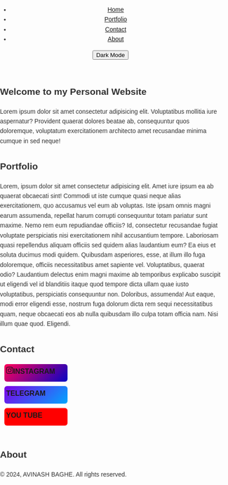 <!DOCTYPE html>
<html lang="en">
<head>
    <meta charset="UTF-8">
    <meta name="viewport" content="width=device-width, initial-scale=1.0">
    <title>Personal Website</title>
    <link rel="stylesheet" href="styles.css">
    <style>
        body {
    font-family: Arial, sans-serif;
    line-height: 1.6;
    color: #333;
    margin: 0;
    padding: 0;
}

header {
    background-color: #f4f4f4;
    padding: 20px;
    position: sticky;
    top: 0;
    z-index: 100;
    /* transition: all 3s ease; */
}

nav ul {
    display: flex;
    justify-content: space-around;
    list-style: none;
    padding: 0;
    /* transition: all 3s ease; */
}

nav ul li a {
    color: #333;
    text-decoration: none;
    /* transition: all 3s ease; */
}

main {
    padding: 20px;
    /* transition: all 3s ease-in; */
}

section {
    margin-bottom: 20px;
}

button {
    background-color: #4CAF50;
    border: none;
    color: white;
    padding: 10px 20px;
    text-align: center;
    text-decoration: none;
    display: inline-block;
    font-size: 16px;
    margin: 4px 2px;
    cursor: pointer;
}

footer {
    background-color: #f4f4f4;
    padding: 20px;
    text-align: center;
    background-color: transparent;
}
.media{
    width: 10rem;
    height: 10rem;
    align-items:self-start;
    justify-content:left ;
}

.bn39 svg{
    margin: 3px;
}
.media a{
    text-decoration: none;
}
.bn39 {
    height: 2.5rem;
    width: 9rem;
    margin: 10px;
    border-radius: 6px;
    box-sizing: border-box;
    color: #ffffff;
    display: block;
    font-size: 1rem;
    font-weight: 600;
    padding: 4px;
    position: relative;
    text-decoration: none;
    z-index: 2;
  }
  
  .bn39:hover {
    color: #fff;
  }
  
  .bn39 .bn39span {
    align-items: center;
    background: #0e0e10;
    border-radius: 6px;
    display: flex;
    justify-content: center;
    height: 100%;
    transition: background 0.5s ease;
    width: 100%;
  }
  
  .bn39:hover .bn39span {
    background: transparent;
  }
.insta{
    background-image: linear-gradient(135deg, #ff0059, #0804c3);
}
.tele{
    background-image: linear-gradient(135deg, #7c01e7, #00a6ff);
}
.yt{
    background-image: linear-gradient(135deg, #ff0000, #ff0000);
}

.nav ul li a:focus section{
    margin-top: 25px;
}




/* Dark mode styles */

body.dark-mode {
    background-color: #333;
    color: #fff;
}
header.dark-mode{
    background-color: transparent;
    color: #fff;
}
button.dark-mode {
    background-color: #4CAF50;
    color: #333;
}

nav ul li a.dark-mode {
    color: #fff;
}

footer.dark-mode {
    background-color: #8e6a6a;
    color: #ccc;
}

.bn39.dark-mode {
    color: #fff;
}
    </style>
    <script src="script.js" defer></script>
</head>
<body>
    <header>
        <nav>
            <ul>
                <li><a href="#home">Home</a></li>
                <li><a href="#portfolio">Portfolio</a></li>
                <li><a href="#contact">Contact</a></li>
                <li><a href="#about">About</a></li>
            </ul>
        </nav>
        <button id="darkLight">Dark Mode</button>
    </header>
    <main>
        <section id="home">
            <h1>Welcome to my Personal Website</h1>
            Lorem ipsum dolor sit amet consectetur adipisicing elit. Voluptatibus mollitia iure aspernatur? Provident quaerat dolores beatae ab, consequuntur quos doloremque, voluptatum exercitationem architecto amet recusandae minima cumque in sed neque!
        </section>
        <section id="portfolio">
            <h1>Portfolio</h1>
            Lorem, ipsum dolor sit amet consectetur adipisicing elit. Amet iure ipsum ea ab quaerat obcaecati sint! Commodi ut iste cumque quasi neque alias exercitationem, quo accusamus vel eum ab voluptas.
            Iste ipsam omnis magni earum assumenda, repellat harum corrupti consequuntur totam pariatur sunt maxime. Nemo rem eum repudiandae officiis? Id, consectetur recusandae fugiat voluptate perspiciatis nisi exercitationem nihil accusantium tempore.
            Laboriosam quasi repellendus aliquam officiis sed quidem alias laudantium eum? Ea eius et soluta ducimus modi quidem. Quibusdam asperiores, esse, at illum illo fuga doloremque, officiis necessitatibus amet sapiente vel.
            Voluptatibus, quaerat odio? Laudantium delectus enim magni maxime ab temporibus explicabo suscipit ut eligendi vel id blanditiis itaque quod tempore dicta ullam quae iusto voluptatibus, perspiciatis consequuntur non. Doloribus, assumenda!
            Aut eaque, modi error eligendi esse, nostrum fuga dolorum dicta rem sequi necessitatibus quam, neque obcaecati eos ab nulla quibusdam illo culpa totam officia nam. Nisi illum quae quod. Eligendi.
        </section>
        <section id="contact">
            <h1>Contact</h1>
            <div class="media">
                <a class="bn39 insta" href=""><span class="bn39span"><svg xmlns="http://www.w3.org/2000/svg" width="16" height="16" fill="currentColor" class="bi bi-instagram" viewBox="0 0 16 16">
                    <path d="M8 0C5.829 0 5.556.01 4.703.048 3.85.088 3.269.222 2.76.42a3.917 3.917 0 0 0-1.417.923A3.927 3.927 0 0 0 .42 2.76C.222 3.268.087 3.85.048 4.7.01 5.555 0 5.827 0 8.001c0 2.172.01 2.444.048 3.297.04.852.174 1.433.372 1.942.205.526.478.972.923 1.417.444.445.89.719 1.416.923.51.198 1.09.333 1.942.372C5.555 15.99 5.827 16 8 16s2.444-.01 3.298-.048c.851-.04 1.434-.174 1.943-.372a3.916 3.916 0 0 0 1.416-.923c.445-.445.718-.891.923-1.417.197-.509.332-1.09.372-1.942C15.99 10.445 16 10.173 16 8s-.01-2.445-.048-3.299c-.04-.851-.175-1.433-.372-1.941a3.926 3.926 0 0 0-.923-1.417A3.911 3.911 0 0 0 13.24.42c-.51-.198-1.092-.333-1.943-.372C10.443.01 10.172 0 7.998 0h.003zm-.717 1.442h.718c2.136 0 2.389.007 3.232.046.78.035 1.204.166 1.486.275.373.145.64.319.92.599.28.28.453.546.598.92.11.281.24.705.275 1.485.039.843.047 1.096.047 3.231s-.008 2.389-.047 3.232c-.035.78-.166 1.203-.275 1.485a2.47 2.47 0 0 1-.599.919c-.28.28-.546.453-.92.598-.28.11-.704.24-1.485.276-.843.038-1.096.047-3.232.047s-2.39-.009-3.233-.047c-.78-.036-1.203-.166-1.485-.276a2.478 2.478 0 0 1-.92-.598 2.48 2.48 0 0 1-.6-.92c-.109-.281-.24-.705-.275-1.485-.038-.843-.046-1.096-.046-3.233 0-2.136.008-2.388.046-3.231.036-.78.166-1.204.276-1.486.145-.373.319-.64.599-.92.28-.28.546-.453.92-.598.282-.11.705-.24 1.485-.276.738-.034 1.024-.044 2.515-.045v.002zm4.988 1.328a.96.96 0 1 0 0 1.92.96.96 0 0 0 0-1.92zm-4.27 1.122a4.109 4.109 0 1 0 0 8.217 4.109 4.109 0 0 0 0-8.217zm0 1.441a2.667 2.667 0 1 1 0 5.334 2.667 2.667 0 0 1 0-5.334"/>
                    </svg>INSTAGRAM</span></a>
                <a class="bn39 tele" href=""><span class="bn39span">TELEGRAM</span></a>
                <a class="bn39 yt" href=""><span class="bn39span">YOU TUBE</span></a>
            </div>
        </section>
        <section id="about">
            <h1>About</h1>
        </section>
    </main>
    <footer>
        <p> &copy; 2024, AVINASH BAGHE. All rights reserved.</p>
    </footer>
</body>
</html>
